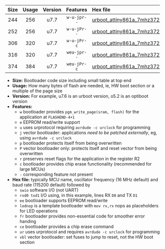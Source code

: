 |Size|Usage|Version|Features|Hex file|
|:-:|:-:|:-:|:-:|:--|
|244|256|u7.7|`w-u-jpr--`|[urboot_attiny861a_7mhz3728_19200bps_swio_rxb0_txb1_lednop_ur_vbl.hex](https://raw.githubusercontent.com/stefanrueger/urboot.hex/main/mcus/attiny861a/fcpu_7mhz3728/19200_bps/urboot_attiny861a_7mhz3728_19200bps_swio_rxb0_txb1_lednop_ur_vbl.hex)|
|252|256|u7.7|`w-u-jPr--`|[urboot_attiny861a_7mhz3728_19200bps_swio_rxb0_txb1_ur_vbl.hex](https://raw.githubusercontent.com/stefanrueger/urboot.hex/main/mcus/attiny861a/fcpu_7mhz3728/19200_bps/urboot_attiny861a_7mhz3728_19200bps_swio_rxb0_txb1_ur_vbl.hex)|
|306|320|u7.7|`w-u-jPr-c`|[urboot_attiny861a_7mhz3728_19200bps_swio_rxb0_txb1_lednop_fr_ce_ur_vbl.hex](https://raw.githubusercontent.com/stefanrueger/urboot.hex/main/mcus/attiny861a/fcpu_7mhz3728/19200_bps/urboot_attiny861a_7mhz3728_19200bps_swio_rxb0_txb1_lednop_fr_ce_ur_vbl.hex)|
|316|320|u7.7|`weu-jpr--`|[urboot_attiny861a_7mhz3728_19200bps_swio_rxb0_txb1_ee_lednop_ur_vbl.hex](https://raw.githubusercontent.com/stefanrueger/urboot.hex/main/mcus/attiny861a/fcpu_7mhz3728/19200_bps/urboot_attiny861a_7mhz3728_19200bps_swio_rxb0_txb1_ee_lednop_ur_vbl.hex)|
|374|384|u7.7|`weu-jPr-c`|[urboot_attiny861a_7mhz3728_19200bps_swio_rxb0_txb1_ee_lednop_fr_ce_ur_vbl.hex](https://raw.githubusercontent.com/stefanrueger/urboot.hex/main/mcus/attiny861a/fcpu_7mhz3728/19200_bps/urboot_attiny861a_7mhz3728_19200bps_swio_rxb0_txb1_ee_lednop_fr_ce_ur_vbl.hex)|

- **Size:** Bootloader code size including small table at top end
- **Usage:** How many bytes of flash are needed, ie, HW boot section or a multiple of the page size
- **Version:** For example, u7.6 is an urboot version, o5.2 is an optiboot version
- **Features:**
  + `w` bootloader provides `pgm_write_page(sram, flash)` for the application at `FLASHEND-4+1`
  + `e` EEPROM read/write support
  + `u` uses urprotocol requiring `avrdude -c urclock` for programming
  + `j` vector bootloader: applications *need to be patched externally*, eg, using `avrdude -c urclock`
  + `p` bootloader protects itself from being overwritten
  + `P` vector bootloader only: protects itself and reset vector from being overwritten
  + `r` preserves reset flags for the application in the register R2
  + `c` bootloader provides chip erase functionality (recommended for large MCUs)
  + `-` corresponding feature not present
- **Hex file:** typically MCU name, oscillator frequency (16 MHz default) and baud rate (115200 default) followed by
  + `swio` software I/O (not UART)
  + `rxd0 txd1` I/O using, in this example, lines RX `D0` and TX `D1`
  + `ee` bootloader supports EEPROM read/write
  + `lednop` is a template bootloader with `mov rx,rx` nops as placeholders for LED operations
  + `fr` bootloader provides non-essential code for smoother error handing
  + `ce` bootloader provides a chip erase command
  + `ur` uses urprotocol and requires `avrdude -c urclock` for programming
  + `vbl` vector bootloader: set fuses to jump to reset, not the HW boot section
